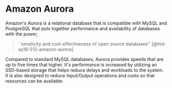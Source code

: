 Amazon Aurora
=============

Amazon's Aurora is a relational database that is compatible with MySQL
and PostgreSQL that puts together performance and availability of
databases with the power,

> ``simplicity and cost-effectiveness of open source
> databases'' [@hid-sp18-512-amazon-aurora].

Compared to standard
MySQL databases, Aurora provides speeds that are up to five times that
higher. It's performance is increased by utilizing an SSD-based storage
that helps reduce delays and workloads to the system. It is also
designed to reduce Input/Output operations and costs so that resources
can be available.
